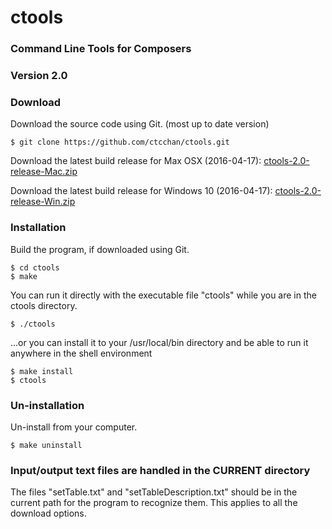 # ctools
### Command Line Tools for Composers
### Version 2.0

### Download
Download the source code using Git. (most up to date version)

    $ git clone https://github.com/ctcchan/ctools.git

Download the latest build release for Max OSX (2016-04-17): [ctools-2.0-release-Mac.zip](https://www.dropbox.com/s/gxc2flseeepu4cu/ctools-2.0-release-Mac.zip?dl=0)

Download the latest build release for Windows 10 (2016-04-17): [ctools-2.0-release-Win.zip](https://www.dropbox.com/s/jjvy7eyw7mp05w2/ctools-2.0-release-Win.zip?dl=0)

### Installation
Build the program, if downloaded using Git.

    $ cd ctools
    $ make

You can run it directly with the executable file "ctools" while you are in the ctools directory.

    $ ./ctools

...or you can install it to your /usr/local/bin directory and be able to run it anywhere in the shell environment

    $ make install
    $ ctools

### Un-installation
Un-install from your computer.

    $ make uninstall

### Input/output text files are handled in the CURRENT directory
The files "setTable.txt" and "setTableDescription.txt" should be in the current path for the program to recognize them. This applies to all the download options.
